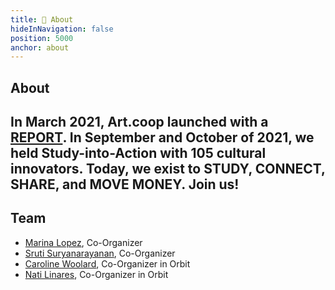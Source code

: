 ```yaml
---
title: 🍃 About
hideInNavigation: false
position: 5000
anchor: about
---
```


## About

## In March 2021, Art.coop launched with a [REPORT](http://art.coop/#report). In September and October of 2021, we held Study-into-Action with 105 cultural innovators. Today, we exist to STUDY, CONNECT, SHARE, and MOVE MONEY. Join us!

## Team

- [Marina Lopez](mailto:culturaleconomywewant@gmail.com), Co-Organizer
- [Sruti Suryanarayanan](mailto:sruti@art.coop), Co-Organizer
- [Caroline Woolard](mailto:carolinewoolard@gmail.com), Co-Organizer in Orbit
- [Nati Linares](mailto:nlinares@gmail.com), Co-Organizer in Orbit
